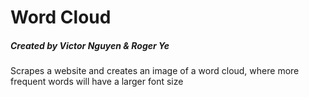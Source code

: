 # Word Cloud
##### Created by Victor Nguyen & Roger Ye
Scrapes a website and creates an image of a word cloud, where more frequent words will have a larger font size
